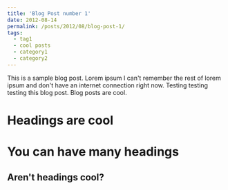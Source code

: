 ```yaml
---
title: 'Blog Post number 1'
date: 2012-08-14
permalink: /posts/2012/08/blog-post-1/
tags:
  - tag1
  - cool posts
  - category1
  - category2
---
```


This is a sample blog post. Lorem ipsum I can't remember the rest of lorem ipsum and don't have an internet connection right now. Testing testing testing this blog post. Blog posts are cool.

Headings are cool
======

You can have many headings
======

Aren't headings cool?
------